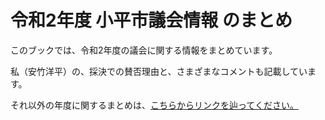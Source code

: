 # 令和2年度 小平市議会情報 のまとめ

このブックでは、令和2年度の議会に関する情報をまとめています。

私（安竹洋平）の、採決での賛否理由と、さまざまなコメントも記載しています。

それ以外の年度に関するまとめは、[こちらからリンクを辿ってください。](https://yasutakeyohei.com/books/)
